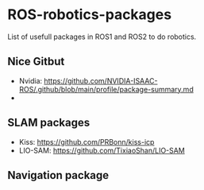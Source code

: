 # ROS-robotics-packages
List of usefull packages in ROS1 and ROS2 to do robotics.

## Nice Gitbut
- Nvidia: https://github.com/NVIDIA-ISAAC-ROS/.github/blob/main/profile/package-summary.md
- 
## SLAM packages
- Kiss: https://github.com/PRBonn/kiss-icp
- LIO-SAM: https://github.com/TixiaoShan/LIO-SAM

## Navigation package

